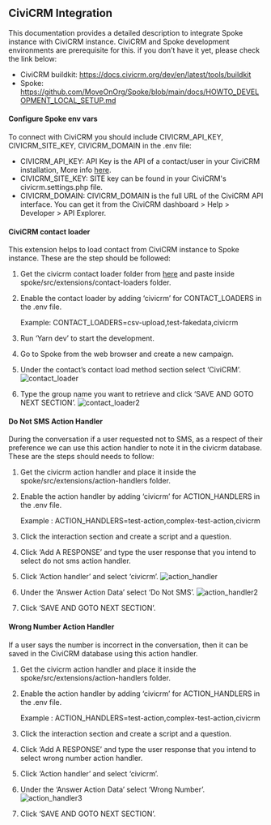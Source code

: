 ## CiviCRM Integration

This documentation provides a detailed description to integrate Spoke instance with CiviCRM instance.  CiviCRM and Spoke development environments are prerequisite for this. if you don’t have it yet, please check the link below:

- CiviCRM buildkit: https://docs.civicrm.org/dev/en/latest/tools/buildkit
- Spoke: https://github.com/MoveOnOrg/Spoke/blob/main/docs/HOWTO_DEVELOPMENT_LOCAL_SETUP.md 

#### Configure Spoke env vars

To connect with CiviCRM you should include CIVICRM_API_KEY, CIVICRM_SITE_KEY, CIVICRM_DOMAIN in the .env file:

- CIVICRM_API_KEY: API Key is the API of a contact/user in your CiviCRM installation, More info [here](https://docs.civicrm.org/sysadmin/en/latest/setup/api-keys).
- CIVICRM_SITE_KEY: SITE key can be found in your CiviCRM's civicrm.settings.php file.
- CIVICRM_DOMAIN: CIVICRM_DOMAIN is the full URL of the CiviCRM API interface. You can get it from the CiviCRM dashboard > Help > Developer > API Explorer. 
 
#### CiviCRM contact loader

This extension helps to load contact from CiviCRM instance to Spoke instance. These are the step should be followed:

1. Get the civicrm contact loader folder from [here](https://www.google.com/url?q=https://lab.civicrm.org/asha/spoke-integration/-/tree/master/src/extensions/contact-loaders/civicrm&sa=D&source=editors&ust=1629657691875000&usg=AOvVaw2xEFAQqyN54_R46Vyuga5R) and paste inside spoke/src/extensions/contact-loaders folder. 
2. Enable the contact loader by adding ‘civicrm’ for CONTACT_LOADERS in the .env file. 

   Example: CONTACT_LOADERS=csv-upload,test-fakedata,civicrm
 
3. Run ‘Yarn dev’ to start the development. 
4. Go to Spoke from the web browser and create a new campaign.
5. Under the contact’s contact load method section select ‘CiviCRM’.
   ![contact_loader](/uploads/35de81ca1ab40c60123abca0a76d2643/contact_loader.png)
6. Type the group name you want to retrieve and click ‘SAVE AND GOTO NEXT SECTION’.
   ![contact_loader2](/uploads/d1c330f30acf851dcd4bd1b2542e7383/contact_loader2.png)
   
#### Do Not SMS Action Handler

During the conversation if a user requested not to SMS, as a respect of their preference we can use this action handler to note it in the civicrm database. These are the steps should needs to follow:

1. Get the civicrm action handler and place it inside the spoke/src/extensions/action-handlers folder.
2. Enable the action handler by adding ‘civicrm’ for ACTION_HANDLERS in the .env file. 

   Example :  ACTION_HANDLERS=test-action,complex-test-action,civicrm
   
3. Click the interaction section and create a script and a question.
4. Click ‘Add A RESPONSE’ and type the user response that you intend to select do not sms action handler.
5. Click ‘Action handler’ and select ‘civicrm’.
   ![action_handler](/uploads/4c59f927f341c40021e79fa3f00302eb/action_handler.png)
6. Under the ‘Answer Action Data’ select ‘Do Not SMS’.
   ![action_handler2](/uploads/6c6dc45107eca1ee4642de57097e6eab/action_handler2.png)
7. Click ‘SAVE AND GOTO NEXT SECTION’.

#### Wrong Number Action Handler 

If a user says the number is incorrect in the conversation, then it can be saved in the CiviCRM database using this action handler. 

1. Get the civicrm action handler and place it inside the spoke/src/extensions/action-handlers folder.
2. Enable the action handler by adding ‘civicrm’ for ACTION_HANDLERS in the .env file. 

   Example :  ACTION_HANDLERS=test-action,complex-test-action,civicrm

3. Click the interaction section and create a script and a question.
4. Click ‘Add A RESPONSE’ and type the user response that you intend to select wrong number action handler.
5. Click ‘Action handler’ and select ‘civicrm’.
6. Under the ‘Answer Action Data’ select ‘Wrong Number’.
   ![action_handler3](/uploads/83636c7ff61045089ae456aa91803b85/action_handler3.png)
7. Click ‘SAVE AND GOTO NEXT SECTION’.
